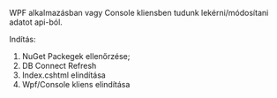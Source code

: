 WPF alkalmazásban vagy Console kliensben tudunk lekérni/módosítani adatot api-ból.

Indítás:
1. NuGet Packegek ellenőrzése;
2. DB Connect Refresh
3. Index.cshtml elindítása
4. Wpf/Console kliens elindítása

